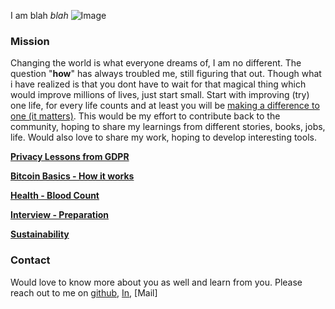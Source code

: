 I am blah _blah_ ![Image](src)

### Mission
Changing the world is what everyone dreams of, I am no different. The question "**how**" has always troubled me, still figuring that out. Though what i have realized is that you dont have to wait for that magical thing which would improve millions of lives, just start small. Start with improving (try) one life, for every life counts and at least you will be [making a difference to one (it matters)](https://www.catalystscrubs.com/blogs/news/70248323-make-a-difference-monday-the-starfish-story). 
This would be my effort to contribute back to the community, hoping to share my learnings from different stories, books, jobs, life. Would also love to share my work, hoping to develop interesting tools.<br/>

**[Privacy Lessons from GDPR](privacy/learnings.md)**

**[Bitcoin Basics - How it works](crypto/bitcoin_basics.md)**

**[Health - Blood Count](health/blood_count.md)**

**[Interview - Preparation](interviews/datastructures/sorting_algos.md)**

**[Sustainability](sustainability/food/sustainable_eating.md)**

### Contact
Would love to know more about you as well and learn from you. Please reach out to me on [github](https://github.com/sigruptor), [In](), [Mail]


